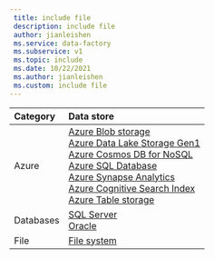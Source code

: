 ```yaml
---
 title: include file
 description: include file
 author: jianleishen
 ms.service: data-factory
 ms.subservice: v1
 ms.topic: include
 ms.date: 10/22/2021
 ms.author: jianleishen
 ms.custom: include file
---
```

| Category | Data store | 
| :-------- | :----------- | 
| Azure | [Azure Blob storage](../data-factory-azure-blob-connector.md)<br/>[Azure Data Lake Storage Gen1](../data-factory-azure-datalake-connector.md)<br/>[Azure Cosmos DB for NoSQL](../data-factory-azure-documentdb-connector.md)<br/>[Azure SQL Database](../data-factory-azure-sql-connector.md)<br/>[Azure Synapse Analytics](../data-factory-azure-sql-data-warehouse-connector.md)<br/>[Azure Cognitive Search Index](../data-factory-azure-search-connector.md)<br/>[Azure Table storage](../data-factory-azure-table-connector.md) | 
| Databases | [SQL Server](../data-factory-sqlserver-connector.md)<br/>[Oracle](../data-factory-onprem-oracle-connector.md) | 
| File | [File system](../data-factory-onprem-file-system-connector.md) |
